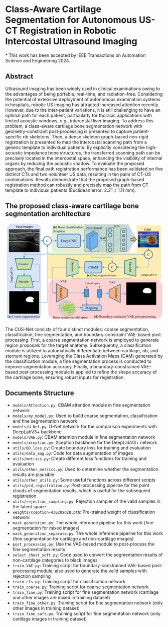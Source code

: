 # Class-Aware Cartilage Segmentation for Autonomous US-CT Registration in Robotic Intercostal Ultrasound Imaging

\* This work has been accepted by IEEE Transactions on Automation Science and Engineering 2024.

## Abstract

Ultrasound imaging has been widely used in clinical examinations owing to the advantages of being portable, real-time, and radiation-free. Considering the potential of extensive deployment of autonomous examination systems in hospitals, robotic US imaging has attracted increased attention recently. However, due to the inter-patient variations, it is still challenging to have an optimal path for each patient, particularly for thoracic applications with limited acoustic windows, e.g., intercostal liver imaging. To address this problem, a class-aware cartilage bone segmentation network with geometry-constraint post-processing is presented to capture patient-specific rib skeletons. Then, a dense skeleton graph-based non-rigid registration is presented to map the intercostal scanning path from a generic template to individual patients. By explicitly considering the high-acoustic impedance bone structures, the transferred scanning path can be precisely located in the intercostal space, enhancing the visibility of internal organs by reducing the acoustic shadow. To evaluate the proposed approach, the final path registration performance has been validated on five distinct CTs and two volunteer US data, resulting in ten pairs of CT-US combinations. Results demonstrate that the proposed graph-based registration method can robustly and precisely map the path from CT template to individual patients (Euclidean error: 2.21 ± 1.11 mm).

## The proposed class-aware cartilage bone segmentation architecture

![The wohle framework of the CUS-Net](network.png)

The CUS-Net consists of four distinct modules: coarse segmentation, classification, fine segmentation, and boundary-constraint VAE-based post-processing. First, a coarse segmentation network is employed to generate region proposals for the target anatomy. Subsequently, a classification module is utilized to automatically differentiate between cartilage, rib, and sternum regions. Leveraging the Class Activation Maps (CAM) generated by the classification module, a fine segmentation process is conducted to improve segmentation accuracy. Finally, a boundary-constrained VAE-based post-processing module is applied to refine the shape accuracy of the cartilage bone, ensuring robust inputs for registration. 

## Documents Structure

- `models/Attention.py`: CBAM attention module in fine segmentation network
- `models/my_model.py`: Used to build coarse segmentation, classification and fine segmentation network
- `models/U_Net.py`: U-Net network for the comparison experiments with DeepLabV3+ backbone
- `models/VAE.py`: CBAM attention module in fine segmentation network
- `models/xception.py`: Xception backbone for the DeepLabV3+ network
- `utils/BD_loss.py`: Create boundary loss for training and evaluation
- `utils/data_aug.py`: Code for data augmentation of images
- `utils/metrics.py`: Create different loss functions for training and evaluation
- `utils/other_metrics.py`: Used to determine whether the segmentation results are plausible
- `utils/other_utils.py`: Some useful functions across different scripts
- `utils/pcd_registration.py`: Post-processing pipeline for the point clouds of segmentation results, which is useful for the subsequent registration
- `utils/rejection_sampling.py`: Rejection sampler of the valid samples in the latent space
- `weights/xception-43020ad28.pth`: Pre-trained weight of classification network
- `mask_generation.py`: The whole inference pipeline for this work (fine segmentation for mixed images)
- `mask_generation_separate.py`: The whole inference pipeline for this work (fine segmentation for cartilage and non-cartilage images)
- `post_processing.py`: Use the VAE-based module to post-process the fine segmentation results
- `select_chest_soft.py`: Code used to convert the segmentation results of non-cartilage categories to black images 
- `train_VAE.py`: Training script for boundary-constrained VAE-based post-processing module, also used to generate the valid samples with rejection sampling
- `train_cls.py`: Training script for classification network
- `train_coarse.py`: Training script for coarse segmentation network
- `train_fine.py`: Training script for fine segmentation network (cartilage and other images are mixed in training dataset)
- `train_fine_other.py`: Training script for fine segmentation network (only other images in training dataset)
- `train_fine_soft.py`: Training script for fine segmentation network (only cartilage images in training dataset)

